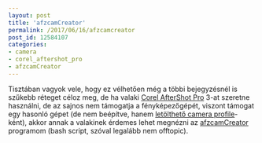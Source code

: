 ```yaml
---
layout: post
title: 'afzcamCreator'
permalink: /2017/06/16/afzcamcreator
post_id: 12584107
categories: 
- camera
- corel_aftershot_pro
- afzcamCreator
---
```


Tisztában vagyok vele, hogy ez vélhetően még a többi bejegyzésnél is szűkebb réteget céloz meg, de ha valaki 
[Corel AfterShot Pro](http://www.aftershotpro.com/en/products/aftershot/pro/) 3-at szeretne használni, de az sajnos nem támogatja a fényképezőgépét, viszont támogat egy hasonló gépet (de nem beépítve, hanem 
[letölthető camera profile](http://learn.corel.com/aftershot-pro-downloads/)-ként), akkor annak a valakinek érdemes lehet megnézni az 
[afzcamCreator](https://github.com/asalamon74/afzcamcreator) programom (bash script, szóval legalább nem offtopic).